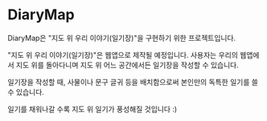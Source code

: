 # DiaryMap
DiaryMap은 "지도 위 우리 이야기(일기장)"을 구현하기 위한 프로젝트입니다.

"지도 위 우리 이야기(일기장)"은 웹앱으로 제작될 예정입니다.
사용자는 우리의 웹앱에서 지도 위를 돌아다니며 지도 위 어느 공간에서든 일기장을 작성할 수 있습니다.

일기장을 작성할 때, 사물이나 문구 글귀 등을 배치함으로써 본인만의 독특한 일기를 쓸 수 있습니다.

일기를 채워나갈 수록 지도 위 일기가 풍성해질 것입니다 :)

